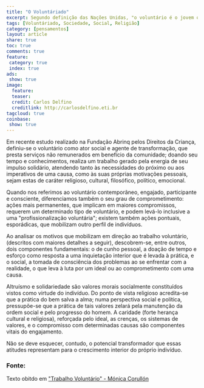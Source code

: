 ```yaml
---
title: "O Voluntáriado"
excerpt: Segundo definição das Nações Unidas, "o voluntário é o jovem ou o adulto que, devido a seu interesse pessoal e ao seu espírito cívico, dedica parte do seu tempo, sem remuneração alguma, a diversas formas de atividades, organizadas ou não, de bem estar social, ou outros campos..."
tags: [Voluntáriado, Sociedade, Social, Religião]
category: [pensamentos]
layout: article
share: true
toc: true
comments: true
feature:
 category: true
 index: true
ads: 
 show: true
image:
  feature:
  teaser: 
  credit: Carlos Delfino
  creditlink: http://carlosdelfino.eti.br
tagcloud: true
coinbase:
 show: true
--- 
```



Em recente estudo realizado na Fundação Abrinq pelos Direitos da 
Criança, definiu-se o voluntário como ator social e agente de 
transformação, que presta serviços não remunerados em benefício da 
comunidade; doando seu tempo e conhecimentos, realiza um trabalho 
gerado pela energia de seu impulso solidário, atendendo tanto às 
necessidades do próximo ou aos imperativos de uma causa, como às 
suas próprias motivações pessoais, sejam estas de caráter religioso, 
cultural, filosófico, político, emocional.

Quando nos referimos ao voluntário contemporâneo, engajado, 
participante e consciente, diferenciamos também o seu grau de 
comprometimento: ações mais permanentes, que implicam em maiores 
compromissos, requerem um determinado tipo de voluntário, e podem 
levá-lo inclusive a uma "profissionalização voluntária"; existem 
também ações pontuais, esporádicas, que mobilizam outro perfil de 
indivíduos.

Ao analisar os motivos que mobilizam em direção ao trabalho 
voluntário, (descritos com maiores detalhes a seguir), descobrem-se, 
entre outros, dois componentes fundamentais: o de cunho pessoal, a 
doação de tempo e esforço como resposta a uma inquietação interior 
que é levada à prática, e o social, a tomada de consciência dos 
problemas ao se enfrentar com a realidade, o que leva à luta por 
um ideal ou ao comprometimento com uma causa.

Altruísmo e solidariedade são valores morais socialmente 
constituídos vistos como virtude do indivíduo. Do ponto de vista 
religioso acredita-se que a prática do bem salva a alma; numa 
perspectiva social e política, pressupõe-se que a prática de tais 
valores zelará pela manutenção da ordem social e pelo progresso do 
homem. A caridade (forte herança cultural e religiosa), reforçada 
pelo ideal, as crenças, os sistemas de valores, e o compromisso com 
determinadas causas são componentes vitais do engajamento.

Não se deve esquecer, contudo, o potencial transformador que essas 
atitudes representam para o crescimento interior do próprio indivíduo.

### Fonte: 

Texto obitdo em ["Trabalho Voluntário" - Mónica Corullón](http://www.voluntarios.com.br/oque_e_voluntariado.htm)

